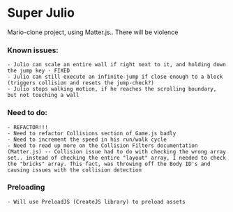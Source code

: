 # Super Julio

  Mario-clone project, using Matter.js.. There will be violence 
  
  ### Known issues:
    - Julio can scale an entire wall if right next to it, and holding down the jump key - FIXED 
    - Julio can still execute an infinite-jump if close enough to a block (triggers collision and resets the jump-check?)
    - Julio stops walking motion, if he reaches the scrolling boundary, but not touching a wall 
  
  ### Need to do: 
    - REFACTOR!!! 
    - Need to refactor Collisions section of Game.js badly 
    - Need to increment the speed in his run/walk cycle 
    - Need to read up more on the Collision Filters documentation (Matter.js) -- Collision issue had to do with checking the wrong array set.. instead of checking the entire "layout" array, I needed to check the "bricks" array. This fact, was throwing off the Body ID's and causing issues with the collision detection 
    
  ### Preloading 
    - Will use PreloadJS (CreateJS library) to preload assets 
    
  
    